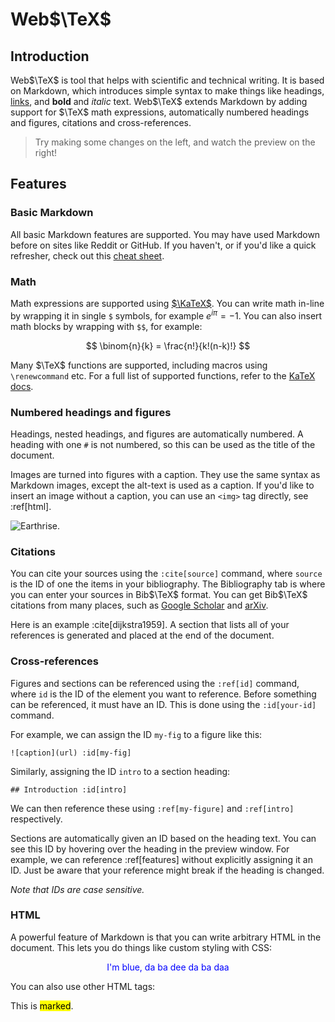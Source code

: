 # Web$\TeX$

## Introduction

Web$\TeX$ is tool that helps with scientific and technical writing. It is based on Markdown, which introduces simple syntax to make things like headings, [links](https://en.wikipedia.org/wiki/Hyperlink), and **bold** and _italic_ text. Web$\TeX$ extends Markdown by adding support for $\TeX$ math expressions, automatically numbered headings and figures, citations and cross-references.

> Try  making some changes on the left, and watch the preview on the right!

## Features

### Basic Markdown

All basic Markdown features are supported. You may have used Markdown before on sites like Reddit or GitHub. If you haven't, or if you'd like a quick refresher, check out this [cheat sheet](https://commonmark.org/help/).

### Math

Math expressions are supported using [$\KaTeX$](https://katex.org). You can write math in-line by wrapping it in single `$` symbols, for example $e^{i\pi}=-1$. You can also insert math blocks by wrapping with `$$`, for example:

$$
\binom{n}{k} = \frac{n!}{k!(n-k)!}
$$

Many $\TeX$ functions are supported, including macros using `\renewcommand` etc. For a full list of supported functions, refer to the [KaTeX docs](https://katex.org/docs/supported.html).

### Numbered headings and figures

Headings, nested headings, and figures are automatically numbered. A heading with one `#` is not numbered, so this can be used as the title of the document. 

Images are turned into figures with a caption. They use the same syntax as Markdown images, except the alt-text is used as a caption. If you'd like to insert an image without a caption, you can use an `<img>` tag directly, see :ref[html].

![Earthrise.](https://upload.wikimedia.org/wikipedia/commons/thumb/a/a8/NASA-Apollo8-Dec24-Earthrise.jpg/300px-NASA-Apollo8-Dec24-Earthrise.jpg)

### Citations

You can cite your sources using the `:cite[source]` command, where `source` is the ID of one the items in your bibliography. The Bibliography tab is where you can enter your sources in Bib$\TeX$ format. You can get Bib$\TeX$ citations from many places, such as [Google Scholar](https://scholar.google.com/) and [arXiv](https://arxiv.org/).

Here is an example :cite[dijkstra1959]. A section that lists all of your references is generated and placed at the end of the document.

### Cross-references

Figures and sections can be referenced using the `:ref[id]` command, where `id` is the ID of the element you want to reference. Before something can be referenced, it must have an ID. This is done using the `:id[your-id]` command. 

For example, we can assign the ID `my-fig` to a figure like this:

    ![caption](url) :id[my-fig]

Similarly, assigning the ID `intro` to a section heading:

    ## Introduction :id[intro]

 We can then reference these using `:ref[my-figure]` and `:ref[intro]` respectively.

Sections are automatically given an ID based on the heading text. You can see this ID by hovering over the heading in the preview window. For example, we can reference :ref[features] without explicitly assigning it an ID. Just be aware that your reference might break if the heading is changed.

_Note that IDs are case sensitive._

### HTML

A powerful feature of Markdown is that you can write arbitrary HTML in the document. This lets you do things like custom styling with CSS:

<p style="color: blue; text-align: center;">I'm blue, da ba dee da ba daa</p>

You can also use other HTML tags:

This is <mark>marked</mark>.
